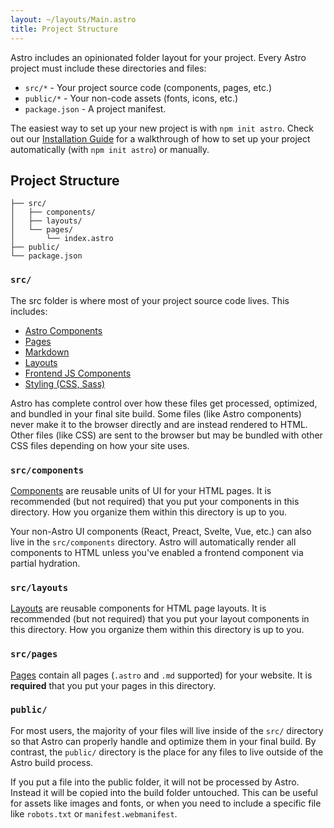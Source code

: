 ```yaml
---
layout: ~/layouts/Main.astro
title: Project Structure
---
```


Astro includes an opinionated folder layout for your project. Every Astro project must include these directories and files:

- `src/*` - Your project source code (components, pages, etc.)
- `public/*` - Your non-code assets (fonts, icons, etc.)
- `package.json` - A project manifest.

The easiest way to set up your new project is with `npm init astro`. Check out our [Installation Guide](/docs/quick-start.md) for a walkthrough of how to set up your project automatically (with `npm init astro`) or manually.

## Project Structure

```
├── src/
│   ├── components/
│   ├── layouts/
│   └── pages/
│       └── index.astro
├── public/
└── package.json
```

### `src/`

The src folder is where most of your project source code lives. This includes:

- [Astro Components](/docs/core-concepts/astro-components.md)
- [Pages](/docs/core-concepts/astro-pages.md)
- [Markdown](/docs/core-concepts/astro-pages.md)
- [Layouts](/docs/core-concepts/astro-pages.md)
- [Frontend JS Components](/docs/core-concepts/component-hydration.md)
- [Styling (CSS, Sass)](/docs/guides/styling.md)

Astro has complete control over how these files get processed, optimized, and bundled in your final site build. Some files (like Astro components) never make it to the browser directly and are instead rendered to HTML. Other files (like CSS) are sent to the browser but may be bundled with other CSS files depending on how your site uses.

### `src/components`

[Components](/docs/core-concepts/astro-components.md) are reusable units of UI for your HTML pages. It is recommended (but not required) that you put your components in this directory. How you organize them within this directory is up to you.

Your non-Astro UI components (React, Preact, Svelte, Vue, etc.) can also live in the `src/components` directory. Astro will automatically render all components to HTML unless you've enabled a frontend component via partial hydration.

### `src/layouts`

[Layouts](/docs/core-concepts/layouts.md) are reusable components for HTML page layouts. It is recommended (but not required) that you put your layout components in this directory. How you organize them within this directory is up to you.

### `src/pages`

[Pages](/docs/core-concepts/astro-pages.md) contain all pages (`.astro` and `.md` supported) for your website. It is **required** that you put your pages in this directory.

### `public/`

For most users, the majority of your files will live inside of the `src/` directory so that Astro can properly handle and optimize them in your final build. By contrast, the `public/` directory is the place for any files to live outside of the Astro build process.

If you put a file into the public folder, it will not be processed by Astro. Instead it will be copied into the build folder untouched. This can be useful for assets like images and fonts, or when you need to include a specific file like `robots.txt` or `manifest.webmanifest`.
